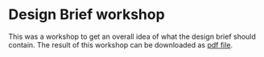 # Design Brief workshop

This was a workshop to get an overall idea of what the design brief should contain. The result of this workshop can be downloaded as [pdf file](https://iancstewart.gitbooks.io/graduation-project-productbiografie/content/assets/downloads/design-brief-workshop.pdf).

